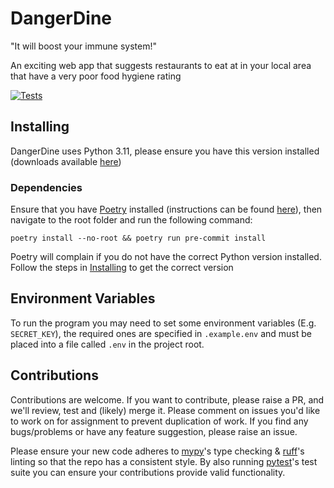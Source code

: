# DangerDine

"It will boost your immune system!"

An exciting web app that suggests restaurants to eat at in your local area that have a very poor food hygiene rating

[![Tests](https://github.com/CarrotManMatt/DangerDine/actions/workflows/tests.yaml/badge.svg?branch=main)](https://github.com/CarrotManMatt/DangerDine/actions/workflows/tests.yaml)

## Installing

DangerDine uses Python 3.11, please ensure you have this version installed (downloads available [here](https://www.python.org/downloads/release/python-3116/#Files))

### Dependencies

Ensure that you have [Poetry](https://python-poetry.org/) installed (instructions can be found [here](https://python-poetry.org/docs/#installation)), then navigate to the root folder and run the following command:

```shell
poetry install --no-root && poetry run pre-commit install
```

Poetry will complain if you do not have the correct Python version installed. Follow the steps in [Installing](#Installing) to get the correct version

## Environment Variables

To run the program you may need to set some environment variables (E.g. `SECRET_KEY`), the required ones are specified in `.example.env` and must be placed into a file called `.env` in the project root.

## Contributions

Contributions are welcome. If you want to contribute, please raise a PR, and we'll review, test and (likely) merge it. Please comment on issues you'd like to work on for assignment to prevent duplication of work. If you find any bugs/problems or have any feature suggestion, please raise an issue.

Please ensure your new code adheres to [mypy](https://www.mypy-lang.org/)'s type checking & [ruff](https://ruff.rs/)'s linting so that the repo has a consistent style. By also running [pytest]()'s test suite you can ensure your contributions provide valid functionality.